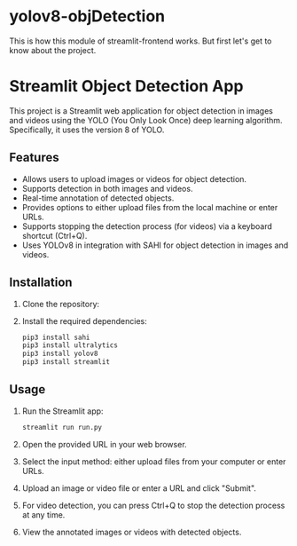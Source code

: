 # yolov8-objDetection
This is how this module of streamlit-frontend works. But first let's get to know about the project. 


# Streamlit Object Detection App

This project is a Streamlit web application for object detection in images and videos using the YOLO (You Only Look Once) deep learning algorithm. Specifically, it uses the version 8 of YOLO. 

## Features

- Allows users to upload images or videos for object detection.
- Supports detection in both images and videos.
- Real-time annotation of detected objects.
- Provides options to either upload files from the local machine or enter URLs.
- Supports stopping the detection process (for videos) via a keyboard shortcut (Ctrl+Q).
- Uses YOLOv8 in integration with SAHI for object detection in images and videos. 

## Installation

1. Clone the repository:


2. Install the required dependencies:

    ```bash
    pip3 install sahi
    pip3 install ultralytics
    pip3 install yolov8
    pip3 install streamlit
    ```

## Usage

1. Run the Streamlit app:

    ```bash
    streamlit run run.py
    ```

2. Open the provided URL in your web browser.

3. Select the input method: either upload files from your computer or enter URLs.

4. Upload an image or video file or enter a URL and click "Submit".

5. For video detection, you can press Ctrl+Q to stop the detection process at any time.

6. View the annotated images or videos with detected objects.
